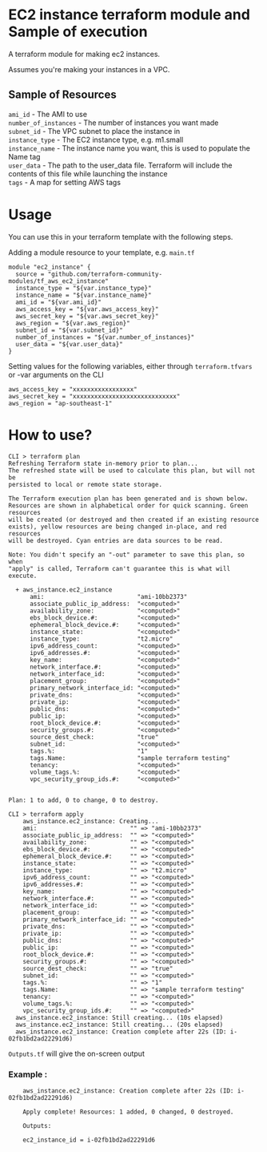 # EC2 instance terraform module and Sample of execution

A terraform module for making ec2 instances.

Assumes you're making your instances in a VPC.

## Sample of Resources
`ami_id` - The AMI to use<br />
`number_of_instances` - The number of instances you want made<br />
`subnet_id` - The VPC subnet to place the instance in<br />
`instance_type` - The EC2 instance type, e.g. m1.small<br />
`instance_name` - The instance name you want, this is used to populate the Name tag<br />
`user_data` - The path to the user_data file. Terraform will include the contents of this file while launching the instance<br />
`tags` - A map for setting AWS tags<br /> 

# Usage

You can use this in your terraform template with the following steps.

Adding a module resource to your template, e.g. `main.tf`

    module "ec2_instance" {
      source = "github.com/terraform-community-modules/tf_aws_ec2_instance"
      instance_type = "${var.instance_type}"
      instance_name = "${var.instance_name}"
      ami_id = "${var.ami_id}"
      aws_access_key = "${var.aws_access_key}"
      aws_secret_key = "${var.aws_secret_key}"
      aws_region = "${var.aws_region}"
      subnet_id = "${var.subnet_id}"
      number_of_instances = "${var.number_of_instances}"
      user_data = "${var.user_data}"
    }

Setting values for the following variables, either through `terraform.tfvars` or -var arguments on the CLI<br />
      
    aws_access_key = "xxxxxxxxxxxxxxxxx"
    aws_secret_key = "xxxxxxxxxxxxxxxxxxxxxxxxxxxxx" 
    aws_region = "ap-southeast-1"


# How to use?

    CLI > terraform plan
    Refreshing Terraform state in-memory prior to plan...
    The refreshed state will be used to calculate this plan, but will not be
    persisted to local or remote state storage.

    The Terraform execution plan has been generated and is shown below.
    Resources are shown in alphabetical order for quick scanning. Green resources
    will be created (or destroyed and then created if an existing resource
    exists), yellow resources are being changed in-place, and red resources
    will be destroyed. Cyan entries are data sources to be read.

    Note: You didn't specify an "-out" parameter to save this plan, so when
    "apply" is called, Terraform can't guarantee this is what will execute.

      + aws_instance.ec2_instance
          ami:                          "ami-10bb2373"
          associate_public_ip_address:  "<computed>"
          availability_zone:            "<computed>"
          ebs_block_device.#:           "<computed>"
          ephemeral_block_device.#:     "<computed>"
          instance_state:               "<computed>"
          instance_type:                "t2.micro"
          ipv6_address_count:           "<computed>"
          ipv6_addresses.#:             "<computed>"
          key_name:                     "<computed>"
          network_interface.#:          "<computed>"
          network_interface_id:         "<computed>"
          placement_group:              "<computed>"
          primary_network_interface_id: "<computed>"
          private_dns:                  "<computed>"
          private_ip:                   "<computed>"
          public_dns:                   "<computed>"
          public_ip:                    "<computed>"
          root_block_device.#:          "<computed>"
          security_groups.#:            "<computed>"
          source_dest_check:            "true"
          subnet_id:                    "<computed>"
          tags.%:                       "1"
          tags.Name:                    "sample terraform testing"
          tenancy:                      "<computed>"
          volume_tags.%:                "<computed>"
          vpc_security_group_ids.#:     "<computed>"


    Plan: 1 to add, 0 to change, 0 to destroy.

    CLI > terraform apply
        aws_instance.ec2_instance: Creating...
        ami:                          "" => "ami-10bb2373"
        associate_public_ip_address:  "" => "<computed>"
        availability_zone:            "" => "<computed>"
        ebs_block_device.#:           "" => "<computed>"
        ephemeral_block_device.#:     "" => "<computed>"
        instance_state:               "" => "<computed>"
        instance_type:                "" => "t2.micro"
        ipv6_address_count:           "" => "<computed>"
        ipv6_addresses.#:             "" => "<computed>"
        key_name:                     "" => "<computed>"
        network_interface.#:          "" => "<computed>"
        network_interface_id:         "" => "<computed>"
        placement_group:              "" => "<computed>"
        primary_network_interface_id: "" => "<computed>"
        private_dns:                  "" => "<computed>"
        private_ip:                   "" => "<computed>"
        public_dns:                   "" => "<computed>"
        public_ip:                    "" => "<computed>"
        root_block_device.#:          "" => "<computed>"
        security_groups.#:            "" => "<computed>"
        source_dest_check:            "" => "true"
        subnet_id:                    "" => "<computed>"
        tags.%:                       "" => "1"
        tags.Name:                    "" => "sample terraform testing"
        tenancy:                      "" => "<computed>"
        volume_tags.%:                "" => "<computed>"
        vpc_security_group_ids.#:     "" => "<computed>"
      aws_instance.ec2_instance: Still creating... (10s elapsed)
      aws_instance.ec2_instance: Still creating... (20s elapsed)
      aws_instance.ec2_instance: Creation complete after 22s (ID: i-02fb1bd2ad22291d6)
  

`Outputs.tf` will give the on-screen output

### Example : 

        aws_instance.ec2_instance: Creation complete after 22s (ID: i-02fb1bd2ad22291d6)

        Apply complete! Resources: 1 added, 0 changed, 0 destroyed.

        Outputs:

        ec2_instance_id = i-02fb1bd2ad22291d6
